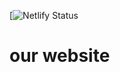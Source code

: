 [![Netlify Status](https://api.netlify.com/api/v1/badges/c0dfd432-c403-4162-880b-1046c9131297/deploy-status)
# our website
